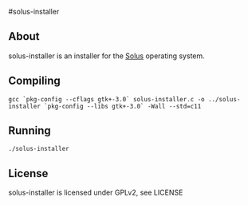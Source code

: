 #solus-installer

## About
solus-installer is an installer for the [Solus](https://solus-project.com/) operating system.

## Compiling
```
gcc `pkg-config --cflags gtk+-3.0` solus-installer.c -o ../solus-installer `pkg-config --libs gtk+-3.0` -Wall --std=c11
```

## Running
```
./solus-installer
```

## License
solus-installer is licensed under GPLv2, see LICENSE
